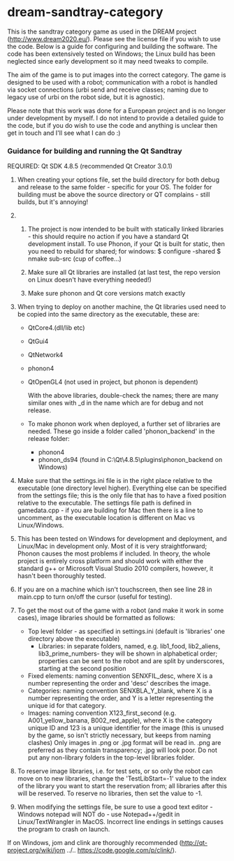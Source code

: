 # dream-sandtray-category

This is the sandtray category game as used in the DREAM project (http://www.dream2020.eu/). Please see the license file if you wish to use the code. Below is a guide for configuring and building the software. The code has been extensively tested on Windows; the Linux build has been neglected since early development so it may need tweaks to compile.

The aim of the game is to put images into the correct category. The game is designed to be used with a robot; communication with a robot is handled via socket connections (urbi send and receive classes; naming due to legacy use of urbi on the robot side, but it is agnostic).

Please note that this work was done for a European project and is no longer under development by myself. I do not intend to provide a detailed guide to the code, but if you do wish to use the code and anything is unclear then get in touch and I'll see what I can do :)

### Guidance for building and running the Qt Sandtray

REQUIRED: Qt SDK 4.8.5 (recommended Qt Creator 3.0.1)

1. When creating your options file, set the build directory for both debug and release to the same folder - specific for your OS. The folder for building must be above the source directory or QT complains - still builds, but it's annoying!

2. 
   1. The project is now intended to be built with statically linked libraries - this should require no action if you have a standard Qt development install. To use Phonon, if your Qt is built for static, then you need to rebuild for shared; for windows:
      $ configure -shared
      $ nmake sub-src
      (cup of coffee...)

   2. Make sure all Qt libraries are installed (at last test, the repo version on Linux doesn't have everything needed!)

   3. Make sure phonon and Qt core versions match exactly

3. When trying to deploy on another machine, the Qt libraries used need to be copied into the same directory as the executable, these are:

   - QtCore4.(dll/lib etc)

   - QtGui4

   - QtNetwork4

   - phonon4

   - QtOpenGL4 (not used in project, but phonon is dependent)

     With the above libraries, double-check the names; there are many similar ones with _d in the name which are for debug and not release.

   - To make phonon work when deployed, a further set of libraries are needed. These go inside a folder called 'phonon_backend' in the release folder:

     - phonon4
     - phonon_ds94 (found in C:\Qt\4.8.5\plugins\phonon_backend on Windows)


4. Make sure that the settings.ini file is in the right place relative to the executable (one directory level higher).  Everything else can be specified from the settings file; this is the only file that has to have a fixed position relative to the executable. The settings file path is defined in gamedata.cpp - if you are building for Mac then there is a line to uncomment, as the executable location is different on Mac vs Linux/Windows.

5. This has been tested on Windows for development and deployment, and Linux/Mac in development only. Most of it is very straightforward; Phonon causes the most problems if included. In theory, the whole project is entirely cross platform and should work with either the standard g++ or Microsoft Visual Studio 2010 compilers, however, it hasn't been thoroughly tested.

6. If you are on a machine which isn't touchscreen, then see line 28 in main.cpp to turn on/off the cursor (useful for testing).

7. To get the most out of the game with a robot (and make it work in some cases), image libraries should be formatted as follows:
   - Top level folder - as specified in settings.ini (default is 'libraries' one directory above the executable)
     - Libraries: in separate folders, named, e.g. lib1_food, lib2_aliens, lib3_prime_numbers- they will be shown in alphabetical order; properties can be sent to the robot and are split by underscores, starting at the second position
   - Fixed elements: naming convention SENXFIL_desc, where X is a number representing the order and 'desc' describes the image.
   - Categories: naming convention SENXBLA_Y_blank, where X is a number representing the order, and Y is a letter representing the unique id for that category.
   - Images: naming convention X123_first_second (e.g. A001_yellow_banana, B002_red_apple), where X is the category unique ID and 123 is a unique identifier for the image (this is unused by the game, so isn't strictly necessary, but keeps from naming clashes)
     Only images in .png or .jpg format will be read in. .png are preferred as they contain transparency; .jpg will look poor.
     Do not put any non-library folders in the top-level libraries folder.

8. To reserve image libraries, i.e. for test sets, or so only the robot can move on to new libraries, change the 'TestLibStart=-1' value to the index of the library you want to start the reservation from; all libraries after this will be reserved.
   To reserve no libraries, then set the value to -1.

9. When modifying the settings file, be sure to use a good text editor - Windows notepad will NOT do - use Notepad++/gedit in Linux/TextWrangler in MacOS. Incorrect line endings in settings causes the program to crash on launch.

If on Windows, jom and clink are thoroughly recommended (http://qt-project.org/wiki/jom ../.. https://code.google.com/p/clink/).
